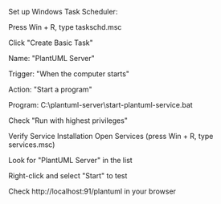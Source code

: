 Set up Windows Task Scheduler:

Press Win + R, type taskschd.msc

Click "Create Basic Task"

Name: "PlantUML Server"

Trigger: "When the computer starts"

Action: "Start a program"

Program: C:\plantuml-server\start-plantuml-service.bat

Check "Run with highest privileges"

Verify Service Installation
Open Services (press Win + R, type services.msc)

Look for "PlantUML Server" in the list

Right-click and select "Start" to test

Check http://localhost:91/plantuml in your browser